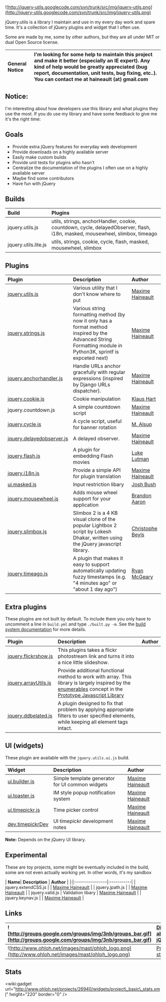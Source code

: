 ![http://jquery-utils.googlecode.com/svn/trunk/src/img/jquery-utils.png](http://jquery-utils.googlecode.com/svn/trunk/src/img/jquery-utils.png)

jQuery.utils is a library I maintain and use in my every day work and spare time. It's a collection of jQuery plugins and widget that I often use.

Some are made by me, some by other authors, but they are all under MIT or dual Open Source license.

| **General Notice** | I'm looking for some help to maintain this project and make it better (especially an IE expert). Any kind of help would be greatly appreciated (bug report, documentation, unit tests, bug fixing, etc..). You can contact me at haineault (at) gmail.com  |
|:-------------------|:-----------------------------------------------------------------------------------------------------------------------------------------------------------------------------------------------------------------------------------------------------------|

## **Notice:** ##

I'm interesting about how developers use this library and what plugins they use the most. If you do use my library and have some feedback to give me it's the right time:

## Goals ##

  * Provide extra jQuery features for everyday web development
  * Provide downloads on a highly available server
  * Easily make custom builds
  * Provide unit tests for plugins who hasn't
  * Centralize the documentation of the plugins I often use on a highly available server
  * Maybe find some contributors
  * Have fun with jQuery

## Builds ##

| **Build** | **Plugins** |
|:----------|:------------|
| jquery.utils.js | utils, strings, anchorHandler, cookie, countdown, cycle, delayedObserver, flash, i18n, masked, mousewheel, slimbox, timeago |
| jquery.utils.lite.js | utils, strings, cookie, cycle, flash, masked, mousewheel, slimbox |


## Plugins ##

| **Plugin** | **Description** | **Author** |
|:-----------|:----------------|:-----------|
| [jquery.utils.js](JqueryUtils.md) | Various utility that I don't know where to put | [Maxime Haineault](http://haineault.com) |
| [jquery.strings.js](StringFormat.md) | Various string formatting method (by now it only has a format method inspired by the Advanced String Formatting module in Python3K, sprintf is expceted next) | [Maxime Haineault](http://haineault.com) |
| [jquery.anchorhandler.js](AnchorHandler.md)  | Handle URLs anchor gracefully with regular expressions (inspired by Django URLs dispatcher). | [Maxime Haineault](http://haineault.com) |
| [jquery.cookie.js](http://stilbuero.de/jquery/cookie/) | Cookie manipulation | [Klaus Hart](http://stilbuero.de/l) |
| jquery.countdown.js | A simple countdown script | [Maxime Haineault](http://haineault.com) |
| [jquery.cycle.js](http://malsup.com/jquery/cycle/) | A cycle script, useful for banner rotation |[M. Alsup](http://malsup.com/) |
| [jquery.delayedobserver.js](DelayedObserver.md) | A delayed observer. | [Maxime Haineault](http://haineault.com) |
| [jquery.flash.js](http://jquery.lukelutman.com/plugins/flash) | A plugin for embedding Flash movies | [Luke Lutman](http://lukelutman.com/) |
| [jquery.i18n.js](I18N.md) | Provide a simple API for plugin translation | [Maxime Haineault](http://haineault.com) |
| [ui.masked.js](http://digitalbush.com/projects/masked-input-plugin) | Input restriction libary | [Josh Bush](http://digitalbush.com/) |
| [jquery.mousewheel.js](http://plugins.jquery.com/project/mousewheel) | Adds mouse wheel support for your application |[Brandon Aaron](http://brandonaaron.net/) |
| [jquery.slimbox.js](http://www.digitalia.be/software/slimbox2) | Slimbox 2 is a 4 KB visual clone of the popular Lightbox 2 script by Lokesh Dhakar, written using the jQuery javascript library. |[Christophe Beyls](http://www.digitalia.be/) |
| [jquery.timeago.js](http://timeago.yarp.com/) | A plugin that makes it easy to support automatically updating fuzzy timestamps (e.g. "4 minutes ago" or "about 1 day ago") |[Ryan McGeary](http://mcgeary.org/) |

## Extra plugins ##

These plugins are not built by default. To include them you only have to uncomment a line in `build.yml` and type `./built.py -m`. See the [build system documentation](BuildSystem.md) for more details.

| **Plugin** | **Description** | **Author** |
|:-----------|:----------------|:-----------|
| [jquery.flickrshow.js](FlickrShow.md) | This plugins takes a flickr photostream link and turns it into a nice little slideshow. |
| [jquery.arrayUtils.js](JqueryArrayUtils.md) | Provide additional functional method to work with array. This library is largely inspired by the [enumerables](http://www.prototypejs.org/api/enumerable) concept in the [Prototype Javascript Library](http://www.prototypejs.org/) |
| [jquery.ddbelated.js](ddBelated.md) | A plugin designed to fix that problem by applying appropriate filters to user specified elements, while keeping all element tags intact. |

## UI (widgets) ##

These plugin are available with the `jquery.utils.ui.js` build.

| **Widget** | **Description** | **Author** |
|:-----------|:----------------|:-----------|
| [ui.builder.js](UiBuilder.md) | Simple template generator for UI common widgets | [Maxime Haineault](http://haineault.com) |
| [ui.toaster.js](UiToaster.md) | IM style popup notification system | [Maxime Haineault](http://haineault.com) |
| [ui.timepickr.js](UiTimepickr.md) | Time picker control | [Maxime Haineault](http://haineault.com) |
| [dev.timepickrDev](UiTimepickrDev.md) | UI timepickr development notes | [Maxime Haineault](http://haineault.com) |



**Note:** Depends on the jQuery UI library.

## Experimental ##

These are toy projects, some might be eventually included in the build, some are not even actually working yet. In other words, it's my sandbox

| **Name**| **Description** | **Author** |
|:|:----------------|:-----------|
| jquery.extendCSS.js |                 | [Maxime Haineault](http://haineault.com) |
| jquery.jpath.js |                 | [Maxime Haineault](http://haineault.com) |
| jquery.valid.js | Validation libary | [Maxime Haineault](http://haineault.com) |
| jquery.keynav.js |                 | [Maxime Haineault](http://haineault.com) |

## Links ##

| ![http://groups.google.com/groups/img/3nb/groups_bar.gif](http://groups.google.com/groups/img/3nb/groups_bar.gif) | [Discussions about jQuery utils](http://groups.google.com/group/jquery-utils) |
|:------------------------------------------------------------------------------------------------------------------|:------------------------------------------------------------------------------|
| ![http://www.ohloh.net/images/mast/ohloh_logo.png](http://www.ohloh.net/images/mast/ohloh_logo.png)               | [Project statistics](http://www.ohloh.net/projects/jquery-utils)              |

## Stats ##

&lt;wiki:gadget url="http://www.ohloh.net/projects/26940/widgets/project\_basic\_stats.xml" height="220"  border="0" /&gt;